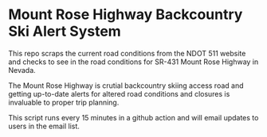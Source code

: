 # Mount Rose Highway Backcountry Ski Alert System

This repo scraps the current road conditions from the NDOT 511 website and checks to see in the road conditions for SR-431 Mount Rose Highway in Nevada.

The Mount Rose Highway is crutial backcountry skiing access road and getting up-to-date alerts for altered road conditions and closures is invaluable to proper
trip planning.

This script runs every 15 minutes in a github action and will email updates to users in the email list. 
